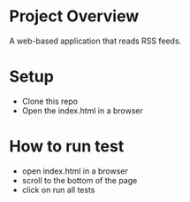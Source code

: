 # Project Overview

A web-based application that reads RSS feeds.

# Setup

- Clone this repo
- Open the index.html in a browser

# How to run test

- open index.html in a browser
- scroll to the bottom of the page
- click on run all tests